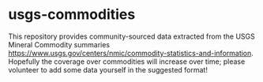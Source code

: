 # usgs-commodities
This repository provides community-sourced data extracted from the USGS Mineral Commodity summaries https://www.usgs.gov/centers/nmic/commodity-statistics-and-information. Hopefully the coverage over commodities will increase over time; please volunteer to add some data yourself in the suggested format!
